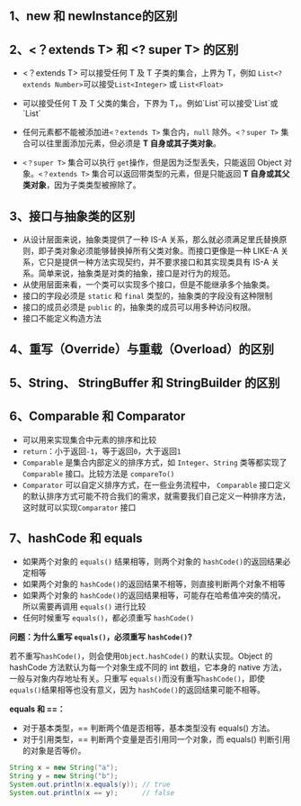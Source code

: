 ## 1、new 和 newInstance的区别

## 2、<？extends T> 和 <? super T> 的区别

- <？extends T> 可以接受任何 T 及 T 子类的集合，上界为 T，例如 `List<? extends Number>`可以接受`List<Integer>` 或 `List<Float>`

- <? super T> 可以接受任何 T 及 T 父类的集合，下界为 T，。例如`List<? super Integer>`可以接受`List<Number>`或`List<Integer>`

- 任何元素都不能被添加进`<？extends T>` 集合内，`null` 除外。`<？super T>` 集合可以往里面添加元素，但必须是 **T 自身或其子类对象**。

- `<？super T>` 集合可以执行 `get`操作，但是因为泛型丢失，只能返回 Object 对象。`<？extends T>` 集合可以返回带类型的元素，但是只能返回 **T 自身或其父类对象**，因为子类类型被擦除了。

  

## 3、接口与抽象类的区别

- 从设计层面来说，抽象类提供了一种 IS-A 关系，那么就必须满足里氏替换原则，即子类对象必须能够替换掉所有父类对象。而接口更像是一种 LIKE-A 关系，它只是提供一种方法实现契约，并不要求接口和其实现类具有 IS-A 关系。简单来说，抽象类是对类的抽象，接口是对行为的规范。
- 从使用层面来看，一个类可以实现多个接口，但是不能继承多个抽象类。
- 接口的字段必须是 `static` 和 `final` 类型的，抽象类的字段没有这种限制
- 接口的成员必须是 `public` 的，抽象类的成员可以用多种访问权限。
- 接口不能定义构造方法

## 4、重写（Override）与重载（Overload）的区别

## 5、String、 StringBuffer 和 StringBuilder 的区别

## 6、Comparable 和 Comparator

- 可以用来实现集合中元素的排序和比较
- `return`：小于返回`-1`，等于返回`0`，大于返回`1`
- `Comparable` 是集合内部定义的排序方式，如 `Integer`、`String` 类等都实现了 `Comparable` 接口。比较方法是 `compareTo()`
- `Comparator` 可以自定义排序方式，在一些业务流程中， `Comparable` 接口定义的默认排序方式可能不符合我们的需求，就需要我们自己定义一种排序方法，这时就可以实现`Comparator` 接口

## 7、hashCode 和 equals

- 如果两个对象的 `equals()` 结果相等，则两个对象的 `hashCode()`的返回结果必定相等
- 如果两个对象的 `hashCode()`的返回结果不相等，则直接判断两个对象不相等
- 如果两个对象的 `hashCode()`的返回结果相等，可能存在哈希值冲突的情况，所以需要再调用 `equals()` 进行比较
- 任何时候重写 `equals()`，都必须重写 `hashCode()`

**问题：为什么重写 `equals()`，必须重写 `hashCode()`?**

若不重写`hashCode()`，则会使用`Object.hashCode()` 的默认实现。Object 的 hashCode 方法默认为每一个对象生成不同的 int 数组，它本身的 native 方法，一般与对象内存地址有关。只重写 `equals()`而没有重写`hashCode()`，即使`equals()`结果相等也没有意义，因为  `hashCode()`的返回结果可能不相等。

**equals 和 ==：**

- 对于基本类型，== 判断两个值是否相等，基本类型没有 equals() 方法。
- 对于引用类型，== 判断两个变量是否引用同一个对象，而 equals() 判断引用的对象是否等价。

```java
String x = new String("a");
String y = new String("b");
System.out.println(x.equals(y)); // true
System.out.println(x == y);      // false
```



